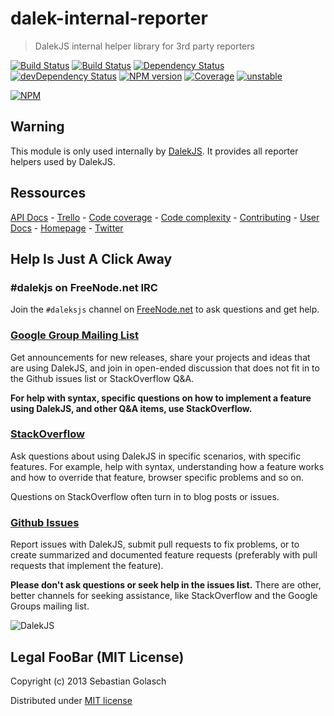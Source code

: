 dalek-internal-reporter
=======================

> DalekJS internal helper library for 3rd party reporters

[![Build Status](https://travis-ci.org/dalekjs/dalek-internal-reporter.png)](https://travis-ci.org/dalekjs/dalek-internal-reporter)
[![Build Status](https://drone.io/github.com/dalekjs/dalek-internal-reporter/status.png)](https://drone.io/github.com/dalekjs/dalek-internal-reporter/latest)
[![Dependency Status](https://david-dm.org/dalekjs/dalek-internal-reporter.png)](https://david-dm.org/dalekjs/dalek-internal-reporter)
[![devDependency Status](https://david-dm.org/dalekjs/dalek-internal-reporter/dev-status.png)](https://david-dm.org/dalekjs/dalek-internal-reporter#info=devDependencies)
[![NPM version](https://badge.fury.io/js/dalek-internal-reporter.png)](http://badge.fury.io/js/dalek-internal-reporter)
[![Coverage](http://dalekjs.com/package/dalek-internal-reporter/master/coverage/coverage.png)](http://dalekjs.com/package/dalek-internal-reporter/master/coverage/index.html)
[![unstable](https://rawgithub.com/hughsk/stability-badges/master/dist/unstable.svg)](http://github.com/hughsk/stability-badges)

[![NPM](https://nodei.co/npm/dalek-internal-reporter.png)](https://nodei.co/npm/dalek-internal-reporter/)

## Warning

This module is only used internally by [DalekJS](//github.com/dalekjs/dalek).
It provides all reporter helpers used by DalekJS.

## Ressources

[API Docs](http://dalekjs.com/package/dalek-internal-reporter/master/api/index.html) -
[Trello](http://dalekjs.com/package/dalek-internal-reporter/master/api/index.html) -
[Code coverage](http://dalekjs.com/package/dalek-internal-reporter/master/coverage/index.html) -
[Code complexity](http://dalekjs.com/package/dalek-internal-reporter/master/complexity/index.html) -
[Contributing](https://github.com/dalekjs/dalek-internal-reporter/blob/master/CONTRIBUTING.md) -
[User Docs](http://dalekjs.com/docs/reporter.html) -
[Homepage](http://dalekjs.com) -
[Twitter](http://twitter.com/dalekjs)

## Help Is Just A Click Away

### #dalekjs on FreeNode.net IRC

Join the `#daleksjs` channel on [FreeNode.net](http://freenode.net) to ask questions and get help.

### [Google Group Mailing List](https://groups.google.com/forum/#!forum/dalekjs)

Get announcements for new releases, share your projects and ideas that are
using DalekJS, and join in open-ended discussion that does not fit in
to the Github issues list or StackOverflow Q&A.

**For help with syntax, specific questions on how to implement a feature
using DalekJS, and other Q&A items, use StackOverflow.**

### [StackOverflow](http://stackoverflow.com/questions/tagged/dalekjs)

Ask questions about using DalekJS in specific scenarios, with
specific features. For example, help with syntax, understanding how a feature works and
how to override that feature, browser specific problems and so on.

Questions on StackOverflow often turn in to blog posts or issues.

### [Github Issues](//github.com/dalekjs/dalek-internal-reporter/issues)

Report issues with DalekJS, submit pull requests to fix problems, or to
create summarized and documented feature requests (preferably with pull
requests that implement the feature).

**Please don't ask questions or seek help in the issues list.** There are
other, better channels for seeking assistance, like StackOverflow and the
Google Groups mailing list.

![DalekJS](https://raw.github.com/dalekjs/dalekjs.com/master/img/logo.jpg)

## Legal FooBar (MIT License)

Copyright (c) 2013 Sebastian Golasch

Distributed under [MIT license](https://github.com/dalekjs/dalek-internal-reporter/blob/master/LICENSE-MIT)

